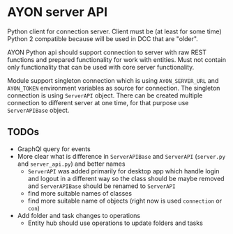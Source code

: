 # AYON server API
Python client for connection server. Client must be (at least for some time) Python 2 compatible because will be used in DCC that are "older".

AYON Python api should support connection to server with raw REST functions and prepared functionality for work with entities. Must not contain only functionality that can be used with core server functionality.

Module support singleton connection which is using `AYON_SERVER_URL` and `AYON_TOKEN` environment variables as source for connection. The singleton connection is using `ServerAPI` object. There can be created multiple connection to different server at one time, for that purpose use `ServerAPIBase` object. 

## TODOs
- GraphQl query for events
- More clear what is difference in `ServerAPIBase` and `ServerAPI` (`server.py` and `server_api.py`) and better names
    - `ServerAPI` was added primarily for desktop app which handle login and logout in a different way so the class should be maybe removed and `ServerAPIBase` should be renamed to `ServerAPI`
    - find more suitable names of classes
    - find more suitable name of objects (right now is used `connection` or `con`)
- Add folder and task changes to operations
  - Entity hub should use operations to update folders and tasks 
  